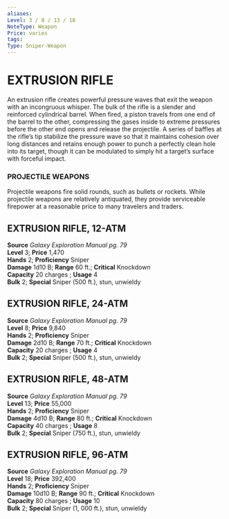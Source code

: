 ```yaml
---
aliases: 
Level: 3 / 8 / 13 / 18
NoteType: Weapon
Price: varies
tags: 
Type: Sniper-Weapon
---
```

# EXTRUSION RIFLE
An extrusion rifle creates powerful pressure waves that exit the weapon with an incongruous whisper. The bulk of the rifle is a slender and reinforced cylindrical barrel. When fired, a piston travels from one end of the barrel to the other, compressing the gases inside to extreme pressures before the other end opens and release the projectile. A series of baffles at the rifle’s tip stabilize the pressure wave so that it maintains cohesion over long distances and retains enough power to punch a perfectly clean hole into its target, though it can be modulated to simply hit a target’s surface with forceful impact.

### PROJECTILE WEAPONS

Projectile weapons fire solid rounds, such as bullets or rockets. While projectile weapons are relatively antiquated, they provide serviceable firepower at a reasonable price to many travelers and traders.  

##  EXTRUSION RIFLE, 12-ATM

**Source** _Galaxy Exploration Manual pg. 79_  
**Level** 3; **Price** 1,470  
**Hands** 2; **Proficiency** Sniper  
**Damage** 1d10 B; **Range** 60 ft.; **Critical** Knockdown  
**Capacity** 20 charges ; **Usage** 4  
**Bulk** 2; **Special** Sniper (500 ft.), stun, unwieldy

##  EXTRUSION RIFLE, 24-ATM

**Source** _Galaxy Exploration Manual pg. 79_  
**Level** 8; **Price** 9,840  
**Hands** 2; **Proficiency** Sniper  
**Damage** 2d10 B; **Range** 70 ft.; **Critical** Knockdown  
**Capacity** 20 charges ; **Usage** 4  
**Bulk** 2; **Special** Sniper (500 ft.), stun, unwieldy

##  EXTRUSION RIFLE, 48-ATM

**Source** _Galaxy Exploration Manual pg. 79_  
**Level** 13; **Price** 55,000  
**Hands** 2; **Proficiency** Sniper  
**Damage** 4d10 B; **Range** 80 ft.; **Critical** Knockdown  
**Capacity** 40 charges ; **Usage** 8  
**Bulk** 2; **Special** Sniper (750 ft.), stun, unwieldy

##  EXTRUSION RIFLE, 96-ATM

**Source** _Galaxy Exploration Manual pg. 79_  
**Level** 18; **Price** 392,400  
**Hands** 2; **Proficiency** Sniper  
**Damage** 10d10 B; **Range** 90 ft.; **Critical** Knockdown  
**Capacity** 80 charges ; **Usage** 10  
**Bulk** 2; **Special** Sniper (1, 000 ft.), stun, unwieldy